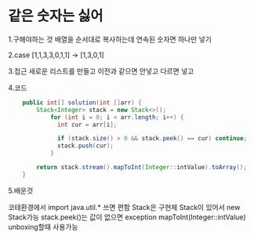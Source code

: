 # 같은 숫자는 싫어

1.구해야하는 것
배열을 순서대로 복사하는데 연속된 숫자면 하나만 넣기


2.case
[1,1,3,3,0,1,1] -> [1,3,0,1]


3.접근
새로운 리스트를 만들고 이전과 같으면 안넣고 다르면 넣고


4.코드

```java
    public int[] solution(int []arr) {
        Stack<Integer> stack = new Stack<>();
            for (int i = 0; i < arr.length; i++) {
              int cur = arr[i];

              if (stack.size() > 0 && stack.peek() == cur) continue;
              stack.push(cur);
            }

        return stack.stream().mapToInt(Integer::intValue).toArray();
    }
```

5.배운것

코테환경에서 import java.util.* 쓰면 편함
Stack은 구현체 Stack이 있어서 new Stack가능
stack.peek()는 값이 없으면 exception
mapToInt(Integer::intValue) unboxing할때 사용가능
